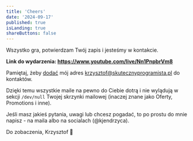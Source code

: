 ```yaml
---
title: 'Cheers'
date: '2024-09-17'
published: true
isLanding: true
shareButtons: false
---
```


Wszystko gra, potwierdzam Twój zapis i jesteśmy w kontakcie.

**Link do wydarzenia: https://www.youtube.com/live/Nn1PnpbrVm8**

Pamiętaj, żeby [dodać](/dodaj-mnie/) mój adres krzysztof@skutecznyprogramista.pl do kontaktów.

Dzięki temu wszystkie maile na pewno do Ciebie dotrą i nie wylądują w sekcji `/dev/null` Twojej skrzynki mailowej (inaczej znane jako Oferty, Promotions i inne).

Jeśli masz jakieś pytania, uwagi lub chcesz pogadać, to po prostu do mnie napisz - na maila albo na socialach (@kjendrzyca).

Do zobaczenia, Krzysztof 🖖
